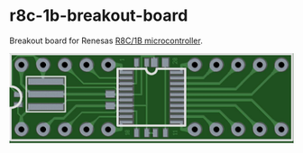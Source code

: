 # r8c-1b-breakout-board
Breakout board for Renesas [R8C/1B microcontroller](https://www.renesas.com/en-us/products/microcontrollers-microprocessors/r8c/r8c1x/r8c1b.html "R8C/1B Homepage").

![alt text](/board/r8c-1b-bo.jpg "R8C/1B PCB Photo Mode")

